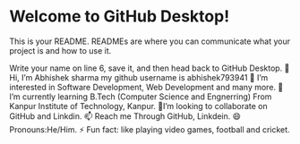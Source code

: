 # Welcome to GitHub Desktop!

This is your README. READMEs are where you can communicate what your project is and how to use it.

Write your name on line 6, save it, and then head back to GitHub Desktop.
👋 Hi, I’m Abhishek sharma my github username is abhishek793941
👀 I’m interested in Software Development, Web Development and many more.
🌱 I’m currently learning B.Tech (Computer Science and Engnerring) From Kanpur Institute of Technology, Kanpur.
💞️I’m looking to collaborate on GitHub and Linkdin.
📫 Reach me Through GitHub, Linkdein.
😄 Pronouns:He/Him.
⚡ Fun fact: like playing video games, football and cricket.
